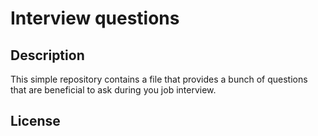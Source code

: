 # Interview questions

## Description
This simple repository contains a file that provides a bunch of questions that are beneficial to ask during you job interview.

## License
